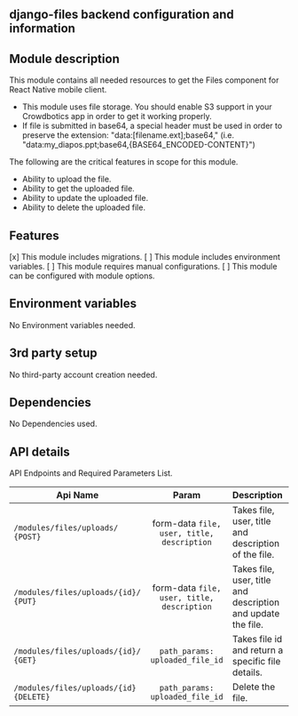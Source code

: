 ## django-files backend configuration and information

## Module description

This module contains all needed resources to get the Files component for React Native mobile client.

- This module uses file storage. You should enable S3 support
  in your Crowdbotics app in order to get it working properly.
- If file is submitted in base64, a special header must be used
  in order to preserve the extension: "data:[filename.ext];base64,"
  (i.e. "data:my_diapos.ppt;base64,{BASE64_ENCODED-CONTENT}")

The following are the critical features in scope for this module.

- Ability to upload the file.
- Ability to get the uploaded file.
- Ability to update the uploaded file.
- Ability to delete the uploaded file.

## Features

[x] This module includes migrations.
[ ] This module includes environment variables.
[ ] This module requires manual configurations.
[ ] This module can be configured with module options.

## Environment variables

No Environment variables needed.

## 3rd party setup

No third-party account creation needed.

## Dependencies

No Dependencies used.

## API details

API Endpoints and Required Parameters List.

| Api Name                                 |                   Param                    | Description                                                  |
|------------------------------------------|:------------------------------------------:|:-------------------------------------------------------------|
| `/modules/files/uploads/` `{POST}`       | form-data `file, user, title, description` | Takes file, user, title and description of the file.         |
| `/modules/files/uploads/{id}/` `{PUT}`   | form-data `file, user, title, description` | Takes file, user, title and description and update the file. |
| `/modules/files/uploads/{id}/` `{GET}`   |      `path_params: uploaded_file_id`       | Takes file id and return a specific file details.            |
| `/modules/files/uploads/{id}` `{DELETE}` |      `path_params: uploaded_file_id`       | Delete the file.                                             |

